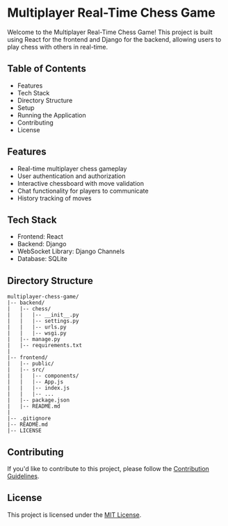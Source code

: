 
# Multiplayer Real-Time Chess Game

Welcome to the Multiplayer Real-Time Chess Game! This project is built using React for the frontend and Django for the backend, allowing users to play chess with others in real-time.

## Table of Contents

- Features
- Tech Stack
- Directory Structure
- Setup
- Running the Application
- Contributing
- License

## Features

- Real-time multiplayer chess gameplay
- User authentication and authorization
- Interactive chessboard with move validation
- Chat functionality for players to communicate
- History tracking of moves

## Tech Stack

- Frontend: React
- Backend: Django
- WebSocket Library: Django Channels
- Database: SQLite 

## Directory Structure

```
multiplayer-chess-game/
|-- backend/
|   |-- chess/
|   |   |-- __init__.py
|   |   |-- settings.py
|   |   |-- urls.py
|   |   |-- wsgi.py
|   |-- manage.py
|   |-- requirements.txt
|
|-- frontend/
|   |-- public/
|   |-- src/
|   |   |-- components/
|   |   |-- App.js
|   |   |-- index.js
|   |   |-- ...
|   |-- package.json
|   |-- README.md
|
|-- .gitignore
|-- README.md
|-- LICENSE
```

## Contributing

If you'd like to contribute to this project, please follow the [Contribution Guidelines](CONTRIBUTING.md).

## License

This project is licensed under the [MIT License](LICENSE).
